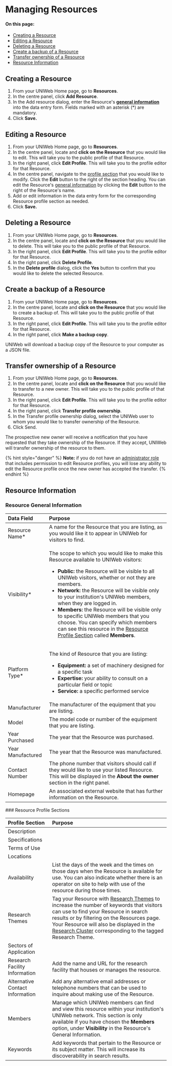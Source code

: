 # Managing Resources

#### On this page: 

* [Creating a Resource](managing-equipment-profiles.md#creating-a-resource) 
* [Editing a Resource](managing-equipment-profiles.md#editing-a-resource)
* [Deleting a Resource](managing-equipment-profiles.md#deleting-a-resource)
* [Create a backup of a Resource](managing-equipment-profiles.md#create-a-backup-of-a-resource)
* [Transfer ownership of a Resource](managing-equipment-profiles.md#transfer-ownership-of-a-resource)
* [Resource Information](managing-equipment-profiles.md#resource-information)

## Creating a Resource

1. From your UNIWeb Home page, go to **Resources**.
2. In the centre panel, click **Add Resource**.
3. In the Add resource dialog, enter the Resource's [**general information**](managing-equipment-profiles.md#resource-general-information) into the data entry form. Fields marked with an asterisk \(\*\) are mandatory.
4. Click **Save.**

## Editing a Resource

1. From your UNIWeb Home page, go to **Resources**.
2. In the centre panel, locate and **click on the Resource** that you would like to edit. This will take you to the public profile of that Resource.
3. In the right panel, click **Edit Profile**. This will take you to the profile editor for that Resource.
4. In the centre panel, navigate to the [profile section](managing-equipment-profiles.md#resource-profile-sections) that you would like to modify. Click the **Edit** button to the right of the section heading. You can edit the Resource's [general information](managing-equipment-profiles.md#resource-general-information) by clicking the **Edit** button to the right of the Resource's name.
5. Add or edit information in the data entry form for the corresponding Resource profile section as needed.
6. Click **Save.**

## Deleting a Resource

1. From your UNIWeb Home page, go to **Resources**.
2. In the centre panel, locate and **click on the Resource** that you would like to delete. This will take you to the public profile of that Resource.
3. In the right panel, click **Edit Profile**. This will take you to the profile editor for that Resource.
4. In the right panel, click **Delete Profile**.
5. In the **Delete profile** dialog, click the **Yes** button to confirm that you would like to delete the selected Resource.

## Create a backup of a Resource

1. From your UNIWeb Home page, go to **Resources**.
2. In the centre panel, locate and **click on the Resource** that you would like to create a backup of. This will take you to the public profile of that Resource.
3. In the right panel, click **Edit Profile**. This will take you to the profile editor for that Resource.
4. In the right panel, click **Make a backup copy**.

UNIWeb will download a backup copy of the Resource to your computer as a JSON file.

## Transfer ownership of a Resource

1. From your UNIWeb Home page, go to **Resources**.
2. In the centre panel, locate and **click on the Resource** that you would like to transfer to a new owner. This will take you to the public profile of that Resource.
3. In the right panel, click **Edit Profile**. This will take you to the profile editor for that Resource.
4. In the right panel, click **Transfer profile ownership**.
5. In the Transfer profile ownership dialog, select the UNIWeb user to whom you would like to transfer ownership of the Resource.
6. Click Send.

The prospective new owner will receive a notification that you have requested that they take ownership of the Resource. If they accept, UNIWeb will transfer ownership of the resource to them.

{% hint style="danger" %}
**Note:** if you do not have an [administrator role](../../uniweb-accounts/access-control/managing-administrator-roles-and-permissions.md) that includes permission to edit Resource profiles, you will lose any ability to edit the Resource profile once the new owner has accepted the transfer.
{% endhint %}

## Resource Information

### Resource General Information

<table>
  <thead>
    <tr>
      <th style="text-align:left">Data Field</th>
      <th style="text-align:left">Purpose</th>
    </tr>
  </thead>
  <tbody>
    <tr>
      <td style="text-align:left">Resource Name*</td>
      <td style="text-align:left">A name for the Resource that you are listing, as you would like it to
        appear in UNIWeb for visitors to find.</td>
    </tr>
    <tr>
      <td style="text-align:left">Visibility*</td>
      <td style="text-align:left">
        <p>The scope to which you would like to make this Resource available to UNIWeb
          visitors:</p>
        <ul>
          <li><b>Public:</b> the Resource will be visible to all UNIWeb visitors, whether
            or not they are members.</li>
          <li><b>Network: </b>the Resource will be visible only to your institution&apos;s
            UNIWeb members, when they are logged in.</li>
          <li><b>Members: </b>the Resource will be visible only to specific UNIWeb members
            that you choose. You can specify which members can see this resource in
            the <a href="managing-equipment-profiles.md#resource-profile-sections-1">Resource Profile Section</a> called <b>Members</b>.</li>
        </ul>
      </td>
    </tr>
    <tr>
      <td style="text-align:left">Platform Type*</td>
      <td style="text-align:left">
        <p>The kind of Resource that you are listing:</p>
        <ul>
          <li><b>Equipment:</b> a set of machinery designed for a specific task</li>
          <li><b>Expertise: </b>your ability to consult on a particular field or topic</li>
          <li><b>Service:</b> a specific performed service</li>
        </ul>
      </td>
    </tr>
    <tr>
      <td style="text-align:left">Manufacturer</td>
      <td style="text-align:left">The manufacturer of the equipment that you are listing.</td>
    </tr>
    <tr>
      <td style="text-align:left">Model</td>
      <td style="text-align:left">The model code or number of the equipment that you are listing.</td>
    </tr>
    <tr>
      <td style="text-align:left">Year Purchased</td>
      <td style="text-align:left">The year that the Resource was purchased.</td>
    </tr>
    <tr>
      <td style="text-align:left">Year Manufactured</td>
      <td style="text-align:left">The year that the Resource was manufactured.</td>
    </tr>
    <tr>
      <td style="text-align:left">Contact Number</td>
      <td style="text-align:left">The phone number that visitors should call if they would like to use your
        listed Resource. This will be displayed in the <b>About the owner</b> section
        in the right panel.</td>
    </tr>
    <tr>
      <td style="text-align:left">Homepage</td>
      <td style="text-align:left">An associated external website that has further information on the Resource.</td>
    </tr>
  </tbody>
</table>### Resource Profile Sections

| Profile Section | Purpose |
| :--- | :--- |
| Description |  |
| Specifications |  |
| Terms of Use |  |
| Locations |  |
| Availability | List the days of the week and the times on those days when the Resource is available for use. You can also indicate whether there is an operator on site to help with use of the resource during those times. |
| Research Themes | Tag your Resource with [Research Themes](../research-themes/increasing-discoverability-with-research-themes.md#tagging-resources-with-research-themes) to increase the number of keywords that visitors can use to find your Resource in search results or by filtering on the Resources page. Your Resource will also be displayed in the [Research Cluster](../research-clusters-1.md) corresponding to the tagged Research Theme. |
| Sectors of Application |  |
| Research Facility Information | Add the name and URL for the research facility that houses or manages the resource. |
| Alternative Contact Information | Add any alternative email addresses or telephone numbers that can be used to inquire about making use of the Resource. |
| Members | Manage which UNIWeb members can find and view this resource within your institution's UNIWeb network. This section is only available if you have chosen the **Members** option, under **Visibility** in the Resource's General Information. |
| Keywords | Add keywords that pertain to the Resource or its subject matter. This will increase its discoverability in search results. |




